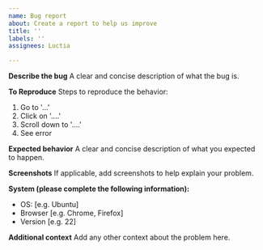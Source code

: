 ```yaml
---
name: Bug report
about: Create a report to help us improve
title: ''
labels: ''
assignees: Luctia

---
```

<!-- ATTENTION: Please open a discussion or head to its specific community if your issue is about a
 specific Servarr element. Please do the same if you have a general question, where you're not sure
if it qualifies as a bug. -->
**Describe the bug**
A clear and concise description of what the bug is.

**To Reproduce**
Steps to reproduce the behavior:
1. Go to '...'
2. Click on '....'
3. Scroll down to '....'
4. See error

**Expected behavior**
A clear and concise description of what you expected to happen.

**Screenshots**
If applicable, add screenshots to help explain your problem.

**System (please complete the following information):**
 - OS: [e.g. Ubuntu]
 - Browser [e.g. Chrome, Firefox]
 - Version [e.g. 22]

**Additional context**
Add any other context about the problem here.
